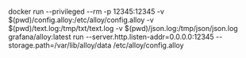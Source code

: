 docker run --privileged --rm -p 12345:12345 -v $(pwd)/config.alloy:/etc/alloy/config.alloy -v $(pwd)/text.log:/tmp/txt/text.log -v $(pwd)/json.log:/tmp/json/json.log  grafana/alloy:latest run --server.http.listen-addr=0.0.0.0:12345 --storage.path=/var/lib/alloy/data /etc/alloy/config.alloy